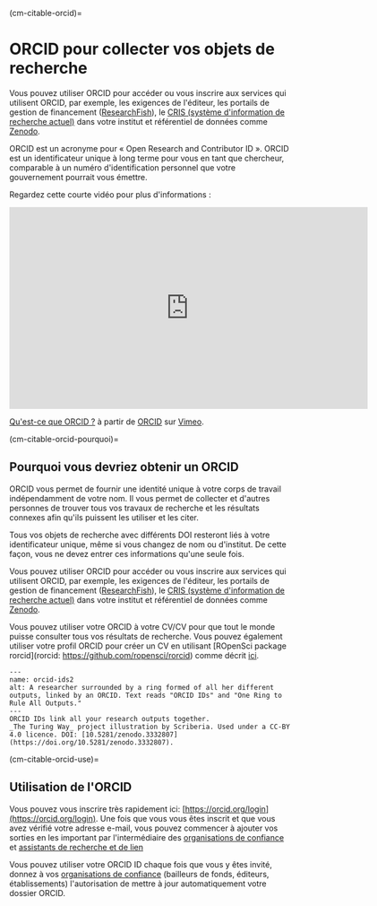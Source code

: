 (cm-citable-orcid)=
# ORCID pour collecter vos objets de recherche

Vous pouvez utiliser ORCID pour accéder ou vous inscrire aux services qui utilisent ORCID, par exemple, les exigences de l'éditeur, les portails de gestion de financement ([ResearchFish](https://researchfish.com/)), le [CRIS (système d'information de recherche actuel)](https://en.wikipedia.org/wiki/Current_research_information_system) dans votre institut et référentiel de données comme [Zenodo](https://zenodo.org).

ORCID est un acronyme pour « Open Research and Contributor ID ». ORCID est un identificateur unique à long terme pour vous en tant que chercheur, comparable à un numéro d'identification personnel que votre gouvernement pourrait vous émettre.

Regardez cette courte vidéo pour plus d'informations :
<div class="video-container">
  <iframe src="https://player.vimeo.com/video/97150912" width="640" height="360" frameborder="0" allow="autoplay; fullscreen; picture-in-picture" allowfullscreen></iframe>
  <p><a href="https://vimeo.com/97150912">Qu'est-ce que ORCID ?</a> à partir de <a href="https://vimeo.com/orcidvideos">ORCID</a> sur <a href="https://vimeo.com">Vimeo</a>.</p>
</div>

(cm-citable-orcid-pourquoi)=
## Pourquoi vous devriez obtenir un ORCID

ORCID vous permet de fournir une identité unique à votre corps de travail indépendamment de votre nom. Il vous permet de collecter et d'autres personnes de trouver tous vos travaux de recherche et les résultats connexes afin qu'ils puissent les utiliser et les citer.

Tous vos objets de recherche avec différents DOI resteront liés à votre identificateur unique, même si vous changez de nom ou d'institut. De cette façon, vous ne devez entrer ces informations qu'une seule fois.

Vous pouvez utiliser ORCID pour accéder ou vous inscrire aux services qui utilisent ORCID, par exemple, les exigences de l'éditeur, les portails de gestion de financement ([ResearchFish](https://researchfish.com/)), le [CRIS (système d'information de recherche actuel)](https://en.wikipedia.org/wiki/Current_research_information_system) dans votre institut et référentiel de données comme [Zenodo](https://zenodo.org).

Vous pouvez utiliser votre ORCID à votre CV/CV pour que tout le monde puisse consulter tous vos résultats de recherche. Vous pouvez également utiliser votre profil ORCID pour créer un CV en utilisant \[ROpenSci package rorcid\](rorcid: https://github.com/ropensci/rorcid) comme décrit [ici](https://discuss.ropensci.org/t/using-rorcid-to-generate-a-website-cv/1806).

```{figure} ../../figures/orcid-ids.*
---
name: orcid-ids2
alt: A researcher surrounded by a ring formed of all her different outputs, linked by an ORCID. Text reads "ORCID IDs" and "One Ring to Rule All Outputs."
---
ORCID IDs link all your research outputs together.
_The Turing Way_ project illustration by Scriberia. Used under a CC-BY 4.0 licence. DOI: [10.5281/zenodo.3332807](https://doi.org/10.5281/zenodo.3332807).
```

(cm-citable-orcid-use)=
## Utilisation de l'ORCID

Vous pouvez vous inscrire très rapidement ici: [https://orcid.org/login](https://orcid.org/login). Une fois que vous vous êtes inscrit et que vous avez vérifié votre adresse e-mail, vous pouvez commencer à ajouter vos sorties en les important par l'intermédiaire des [organisations de confiance](https://support.orcid.org/hc/en-us/articles/360006973893) et [assistants de recherche et de lien](https://support.orcid.org/hc/en-us/articles/360006973653-Add-works-by-direct-import-from-other-systems)

Vous pouvez utiliser votre ORCID ID chaque fois que vous y êtes invité, donnez à vos [organisations de confiance](https://support.orcid.org/hc/en-us/articles/360006973893) (bailleurs de fonds, éditeurs, établissements) l'autorisation de mettre à jour automatiquement votre dossier ORCID.
